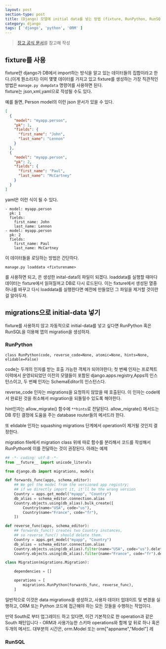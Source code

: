 ```yaml
---
layout: post
section-type: post
title: (Django) 모델에 initial data를 넣는 방법 (fixture, RunPython, RunSQL)
category: django
tags: [ 'django', 'python', 'ORM' ]
---
```


> [장고 공식 문서](https://docs.djangoproject.com/en/1.10/howto/initial-data/)를 참고해 작성

## fixture를 사용

fixture란 django가 DB에서 import하는 방식을 알고 있는 데이터들의 집합이라고 한다.(이게 뭔소리지)
이미 몇몇 데이터를 가지고 있고 fixture를 생성하는 가장 직관적인 방법은 ```manage.py dumpdata``` 명령어를 사용하면 된다.  
fixture는 json,xml,yaml으로 작성될 수도 있다.

예를 들면, Person model의 이런 json 문서가 있을 수 있다.

``` json
[
  {
    "model": "myapp.person",
    "pk": 1,
    "fields": {
      "first_name": "John",
      "last_name": "Lennon"
    }
  },
  {
    "model": "myapp.person",
    "pk": 2,
    "fields": {
      "first_name": "Paul",
      "last_name": "McCartney"
    }
  }
]
```

yaml은 이런 식이 될 수 있다.  

```
- model: myapp.person
  pk: 1
  fields:
    first_name: John
    last_name: Lennon
- model: myapp.person
  pk: 2
  fields:
    first_name: Paul
    last_name: McCartney
```

이 데이터들을 로딩하는 방법은 간단하다.

``` text
manage.py loaddata <fixturename>
```

를 사용하면 되고, <fixturename>은 생성한 inital-data의 파일이 되겠다.
loaddata를 실행할 때마다 데이터는 fixture에서 읽혀질꺼고 DB로 다시 로드된다.
이는 fixture에서 생성된 열중 하나를 바꾸고 다시 loaddata를 실행한다면 예전에 만들었던 그 파일을 제거할 것이란 걸 알아두자.

## migrations으로 initial-data 넣기

fixture를 사용하지 않고 자동적으로 initial-data를 넣고 싶다면 RunPython 혹은 RunSQL을 이용해 앱의 migration을 생성하자.

### RunPython

```
class RunPython(code, reverse_code=None, atomic=None, hints=None, elidable=False)
```

code는 두개의 인자를 받는 호출 가능한 객체가 되어야한다; 첫 번째 인자는 프로젝트 이력에서 운영되되었던 이전의 모델들이 포함된 django.apps.registry,Apps의 인스턴스이고, 두 번째 인자는 SchemaEditor의 인스턴스다.

reverse_code 인자는 migrations을 요청하지 않았을 때 호출된다. 이 인자는 code에서 완료된 것을 취소해서 migration을 되돌릴수 있도록 해야한다.  

hint인자는 allow_migrate() 함수에 ```**hints```로 전달된다. allow_migrate() 메서드는 DB 루틴 결정에 도움을 주는 database router들의 메서드라 한다.

또 elidable 인자는 squashing migrations 단계에서 operation이 제거될 것인지 결정한다.

migration file에서 migration class 위에 따로 함수를 분리해서 코드를 작성해서 RunPython에 이를 전달하는 것이 권장된다. 아래는 예제

``` python
## -*- coding: utf-8 -*-
from __future__ import unicode_literals

from django.db import migrations, models

def forwards_func(apps, schema_editor):
    ## We get the model from the versioned app registry;
    ## if we directly import it, it'll be the wrong version
    Country = apps.get_model("myapp", "Country")
    db_alias = schema_editor.connection.alias
    Country.objects.using(db_alias).bulk_create([
        Country(name="USA", code="us"),
        Country(name="France", code="fr"),
    ])

def reverse_func(apps, schema_editor):
    ## forwards_func() creates two Country instances,
    ## so reverse_func() should delete them.
    Country = apps.get_model("myapp", "Country")
    db_alias = schema_editor.connection.alias
    Country.objects.using(db_alias).filter(name="USA", code="us").delete()
    Country.objects.using(db_alias).filter(name="France", code="fr").delete()

class Migration(migrations.Migration):

    dependencies = []

    operations = [
        migrations.RunPython(forwards_func, reverse_func),
    ]
```

일반적으로 이것은 data migrations을 생성하고, 사용자 데이터 업데이트 및 변경을 실행하고, ORM 또는 Python 코드에 접근해야 하는 모든 것들을 수행하는 작업이다.

만약 South로 부터 업그레이드 하고 있다면, 이건 기본적으로 한 operation과 같은 South 패턴입니다 - ORM과 사용가능한 스키마 operations와 함께 앞 뒤로 하나 혹은 두개의 메서드. 대부분의 시간은, orm.Model 또는 orm["appname","Model"] 레


### RunSQL  
